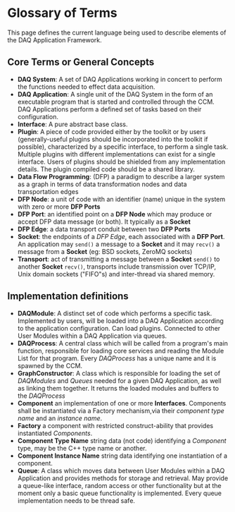 # Glossary of Terms

This page defines the current language being used to describe elements of the DAQ Application Framework.

## Core Terms or General Concepts 
* **DAQ System**: A set of DAQ Applications working in concert to perform the functions needed to effect data acquisition.
* **DAQ Application**: A single unit of the DAQ System in the form of an executable program that is started and controlled through the CCM. DAQ Applications perform a defined set of tasks based on their configuration.
* **Interface**: A pure abstract base class.
* **Plugin**: A piece of code provided either by the toolkit or by users (generally-useful plugins should be incorporated into the toolkit if possible), characterized by a specific interface, to perform a single task. Multiple plugins with different implementations can exist for a single interface. Users of plugins should be shielded from any implementation details. The plugin compiled code should be a shared library.
* **Data Flow Programming**: (DFP) a paradigm to describe a larger system as a graph in terms of data transformation nodes and data transportation edges
* **DFP Node**: a unit of code with an identifier (name) unique in the system with zero or more **DFP Ports**
* **DFP Port**: an identified point on a **DFP Node** which may produce or accept DFP data message (or both).  It typically as a **Socket**
* **DFP Edge**: a data transport conduit between two **DFP Ports**
* **Socket**: the endpoints of a *DFP Edge*, each associated with a **DFP Port**.  An application may `send()` a message to a **Socket** and it may `recv()` a message from a **Socket** (eg: BSD sockets, ZeroMQ sockets)
* **Transport**: act of transmitting a message between a **Socket** `send()` to another **Socket** `recv()`, transports include transmission over TCP/IP, Unix domain sockets ("FIFO"s) and inter-thread via shared memory.

## Implementation definitions 
* **DAQModule**: A distinct set of code which performs a specific task. Implemented by users, will be loaded into a DAQ Application according to the application configuration. Can load plugins. Connected to other User Modules within a DAQ Application via queues.
* **DAQProcess**: A central class which will be called from a program's main function, responsible for loading core services and reading the Module List for that program. Every *DAQProcess* has a unique name and it is spawned by the CCM.
* **GraphConstructor**: A class which is responsible for loading the set of *DAQModules* and *Queues* needed for a given DAQ Application, as well as linking them together. It returns the loaded modules and buffers to the *DAQProcess*
* **Component** an implementation of one or more **Interfaces**. Components shall be instantiated via a Factory mechanism,via their *component type name* and an *instance name*. 
* **Factory** a component with restricted construct-ability that provides instantiated *Components*. 
* **Component Type Name** string data (not code) identifying a *Component* type, may be the C++ type name or another.
* **Component Instance Name** string data identifying one instantiation of a component.
* **Queue**: A class which moves data between User Modules within a DAQ Application and provides methods for storage and retrieval. May provide a queue-like interface, random access or other functionality but at the moment only a basic queue functionality is implemented. Every queue implementation needs to be thread safe.
